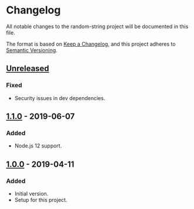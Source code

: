 # Changelog
All notable changes to the random-string project will be documented in this file.

The format is based on [Keep a Changelog](https://keepachangelog.com/en/1.0.0/),
and this project adheres to [Semantic Versioning](https://semver.org/spec/v2.0.0.html).

## [Unreleased]
### Fixed
- Security issues in dev dependencies.

## [1.1.0] - 2019-06-07
### Added
- Node.js 12 support.

## [1.0.0] - 2019-04-11
### Added
- Initial version.
- Setup for this project.

[Unreleased]: https://github.com/Ionaru/random-string/compare/1.1.0...HEAD
[1.1.0]: https://github.com/Ionaru/random-string/compare/1.0.0...1.1.0
[1.0.0]: https://github.com/Ionaru/random-string/compare/00dcf52...1.0.0
